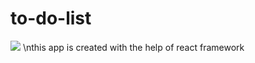 # to-do-list
![](https://github.com/piyushjasaiwal/to-do-list/blob/master/todolist/public/favicon.ico)
\nthis app is created with the help of react framework
